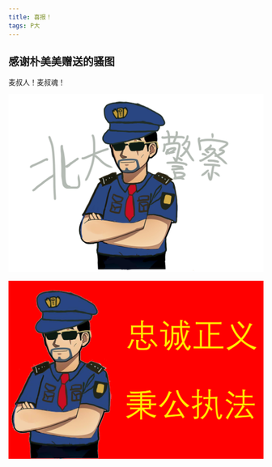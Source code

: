 ```yaml
---
title: 喜报！
tags: P大
---
```

## 感谢朴美美赠送的骚图  

<!--more-->
麦叔人！麦叔魂！  

![pkupd](https://github.com/ahuoguo/ahuoguo.github.io/raw/master/screenshots/PKUPD.jpeg)

![pkupd2](https://github.com/ahuoguo/ahuoguo.github.io/raw/master/screenshots/PKUPD2.png)
